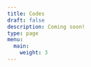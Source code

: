 ```yaml
---
title: Codes
draft: false
description: Coming soon!
type: page
menu:
  main:
    weight: 3
---
```


